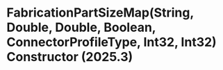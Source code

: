 # FabricationPartSizeMap(String, Double, Double, Boolean, ConnectorProfileType, Int32, Int32) Constructor (2025.3)

﻿